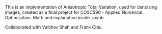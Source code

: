 This is an implementation of Anisotropic Total Variation, used for denoising images, created as a final project for COSC590 - Applied Numerical Optimization. Math and explanation inside .ipynb.

Collaborated with Vaibhav Shah and Frank Chiu.
